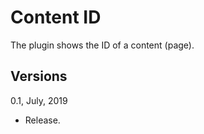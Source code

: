 Content ID
==========

The plugin shows the ID of a content (page).


Versions
--------

0.1, July, 2019
- Release.
